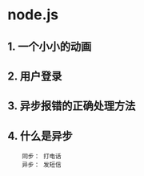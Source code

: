 # node.js

## 1. 一个小小的动画

## 2. 用户登录

## 3. 异步报错的正确处理方法

## 4. 什么是异步

```
    同步： 打电话  
    异步： 发短信
```